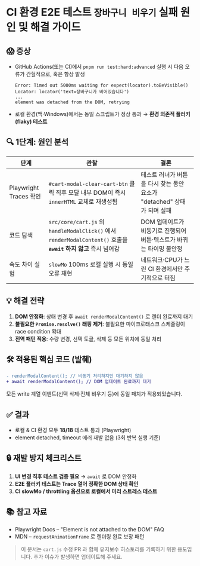 # CI 환경 E2E 테스트 `장바구니 비우기` 실패 원인 및 해결 가이드

## 😱 증상

- GitHub Actions(또는 CI)에서 `pnpm run test:hard:advanced` 실행 시 다음 오류가 간헐적으로, 혹은 항상 발생
  ```
  Error: Timed out 5000ms waiting for expect(locator).toBeVisible()
  Locator: locator('text=장바구니가 비어있습니다')
  ...
  element was detached from the DOM, retrying
  ```
- 로컬 환경(맥·Windows)에서는 동일 스크립트가 정상 통과 → **환경 의존적 플러키(flaky) 테스트**

## 🔍 1단계: 원인 분석

| 단계                   | 관찰                                                                                                            | 결론                                                                   |
| ---------------------- | --------------------------------------------------------------------------------------------------------------- | ---------------------------------------------------------------------- |
| Playwright Traces 확인 | `#cart-modal-clear-cart-btn` 클릭 직후 모달 내부 DOM이 즉시 `innerHTML` 교체로 재생성됨                         | 테스트 러너가 버튼을 다시 찾는 동안 요소가 "detached" 상태가 되며 실패 |
| 코드 탐색              | `src/core/cart.js` 의 `handleModalClick()` 에서 `renderModalContent()` 호출을 **`await` 하지 않고** 즉시 넘어감 | DOM 업데이트가 비동기로 진행되어 버튼·텍스트가 바뀌는 타이밍 불안정    |
| 속도 차이 실험         | `slowMo` 100ms 로컬 실행 시 동일 오류 재현                                                                      | 네트워크·CPU가 느린 CI 환경에서만 주기적으로 터짐                      |

## 💡 해결 전략

1. **DOM 안정화**: 상태 변경 후 `await renderModalContent()` 로 렌더 완료까지 대기
2. **불필요한 `Promise.resolve()` 래핑 제거**: 불필요한 마이크로태스크 스케줄링이 race condition 확대
3. **전역 패턴 적용**: 수량 변경, 선택 토글, 삭제 등 모든 위치에 동일 처리

## 🛠️ 적용된 핵심 코드 (발췌)

```diff
- renderModalContent(); // 비동기 처리하지만 대기하지 않음
+ await renderModalContent(); // DOM 업데이트 완료까지 대기
```

모든 write 계열 이벤트(선택 삭제·전체 비우기 등)에 동일 패치가 적용되었습니다.

## ✅ 결과

- 로컬 & CI 환경 모두 **18/18** 테스트 통과 (Playwright)
- element detached, timeout 에러 재발 없음 (3회 반복 실행 기준)

## 🔒 재발 방지 체크리스트

1. **UI 변경 직후 테스트 검증 필요** → `await` 로 DOM 안정화
2. **E2E 플러키 테스트는 Trace 열어 정확한 DOM 상태 확인**
3. **CI slowMo / throttling 옵션으로 로컬에서 미리 스트레스 테스트**

## 📚 참고 자료

- Playwright Docs – "Element is not attached to the DOM" FAQ
- MDN – `requestAnimationFrame` 로 렌더링 완료 보장 패턴

> 이 문서는 `cart.js` 수정 PR 과 함께 유지보수 히스토리를 기록하기 위한 용도입니다. 추가 이슈가 발생하면 업데이트해 주세요.
